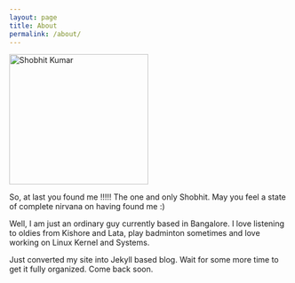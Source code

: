 ```yaml
---
layout: page
title: About
permalink: /about/
---
```

<img src="http://www.shobhit.info/assets/img/me.jpg" alt="Shobhit Kumar" height="235" width="250"/>
	
So, at last you found me !!!!! The one and only Shobhit. May you feel a state of complete nirvana on having found me :)

Well, I am just an ordinary guy currently based in Bangalore. I love listening to oldies from Kishore and Lata, play badminton sometimes and love working on Linux Kernel and Systems.

Just converted my site into Jekyll based blog. Wait for some more time to get it fully organized. Come back soon.
